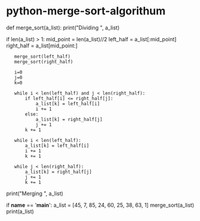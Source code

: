 # python-merge-sort-algorithum

def merge_sort(a_list):
   print("Dividing ", a_list)
  
   if len(a_list) > 1:
       mid_point = len(a_list)//2
       left_half = a_list[:mid_point]
       right_half = a_list[mid_point:]

       merge_sort(left_half)
       merge_sort(right_half)

       i=0
       j=0
       k=0

       while i < len(left_half) and j < len(right_half):
           if left_half[i] <= right_half[j]:
               a_list[k] = left_half[i]
               i += 1
           else:
               a_list[k] = right_half[j]
               j += 1
           k += 1

       while i < len(left_half):
           a_list[k] = left_half[i]
           i += 1
           k += 1

       while j < len(right_half):
           a_list[k] = right_half[j]
           j += 1
           k += 1
  
   print("Merging ", a_list)


if __name__ == '__main__':
   a_list = [45, 7, 85, 24, 60, 25, 38, 63, 1]
   merge_sort(a_list)
   print(a_list)
